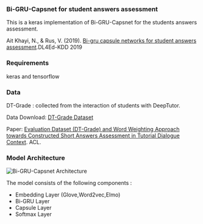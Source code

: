 <html>
<head>

 </head>
<body>
<h3> Bi-GRU-Capsnet for student answers assessment </h3>
  
<p>This is a keras implementation of Bi-GRU-Capsnet for the students answers assessment. 

<p>Ait Khayi, N., & Rus, V. (2019). <a href="http://ml4ed.cc/attachments/Khayi.pdf">Bi-gru capsule networks for student answers assessment</a>.DL4Ed-KDD 2019 


<h3> Requirements </h3>
<p>keras and tensorflow
  
<h3> Data </h3>
<p> DT-Grade : collected from the interaction of students with DeepTutor.
<p> Data Download: <a href="http://deeptutor.memphis.edu/resources.htm">DT-Grade Dataset</a>
<p> Paper:  <a href="https://www.aclweb.org/anthology/W16-0520.pdf">Evaluation Dataset (DT-Grade) and Word Weighting Approach towards
Constructed Short Answers Assessment in Tutorial Dialogue Context</a>. ACL.

<h3>Model Architecture</h3>
<img src="https://i.postimg.cc/qB1tFCrg/capsnet.jpg" alt="Bi-GRU-Capsnet Architecture">
<p> The model consists of the following components : <br>
    <ul>
    <li>Embedding Layer (Glove,Word2vec,Elmo) </li>
    <li>Bi-GRU Layer</li>
    <li>Capsule Layer</li>
    <li> Softmax Layer</li>
</ul>

</body>
</html>


